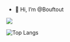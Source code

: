 - 👋 Hi, I’m @Bouftout

![](https://dcbadge.vercel.app/api/shield/255061967977447433)

![Top Langs](https://github-readme-stats.vercel.app/api/top-langs/?username=Bouftout&theme=tokyonight)



<!---
Bouftout/Bouftout is a ✨ special ✨ repository because its `README.md` (this file) appears on your GitHub profile.
You can click the Preview link to take a look at your changes.
--->
